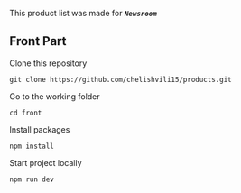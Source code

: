 This product list was made for _**`Newsroom`**_

Front Part
---

Clone this repository

```
git clone https://github.com/chelishvili15/products.git
```
Go to the working folder
```
cd front
```
Install packages
```
npm install
```
Start project locally
```
npm run dev
```




